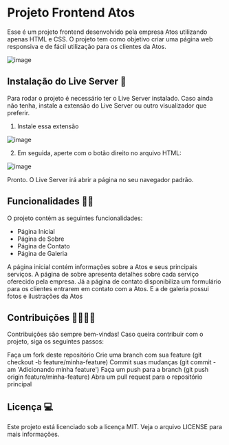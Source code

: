 # Projeto Frontend Atos

Esse é um projeto frontend desenvolvido pela empresa Atos utilizando apenas HTML e CSS.
O projeto tem como objetivo criar uma página web responsiva e de fácil utilização para os clientes da Atos.

![image](https://user-images.githubusercontent.com/100844800/235007926-ee8d22fb-91e6-402a-8fe9-43798e223c70.png)

## Instalação do Live Server 🧠

Para rodar o projeto é necessário ter o Live Server instalado. Caso ainda não tenha, instale a extensão do Live Server ou outro visualizador que preferir.

1. Instale essa extensão

![image](https://user-images.githubusercontent.com/100844800/235007875-460af030-79ae-44e9-82c3-36dd381d1862.png)

2. Em seguida, aperte com o botão direito no arquivo HTML:

![image](https://user-images.githubusercontent.com/100844800/235008188-c0edb370-d1ce-4e84-9c13-590198f84419.png)

Pronto. O Live Server irá abrir a página no seu navegador padrão.

## Funcionalidades 👨‍🔧

O projeto contém as seguintes funcionalidades:

* Página Inicial
* Página de Sobre
* Página de Contato
* Página de Galeria

A página inicial contém informações sobre a Atos e seus principais serviços.
A página de sobre apresenta detalhes sobre cada serviço oferecido pela empresa.
Já a página de contato disponibiliza um formulário para os clientes entrarem em contato com a Atos.
E a de galeria possui fotos e ilustrações da Atos

## Contribuições 🫱🏽‍🫲🏽
Contribuições são sempre bem-vindas! Caso queira contribuir com o projeto, siga os seguintes passos:

Faça um fork deste repositório
Crie uma branch com sua feature (git checkout -b feature/minha-feature)
Commit suas mudanças (git commit -am 'Adicionando minha feature')
Faça um push para a branch (git push origin feature/minha-feature)
Abra um pull request para o repositório principal

## Licença 💻
Este projeto está licenciado sob a licença MIT. Veja o arquivo LICENSE para mais informações.
